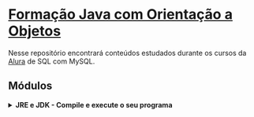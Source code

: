 # [Formação Java com Orientação a Objetos](https://www.alura.com.br/formacao-oracle-mysql)

Nesse repositório encontrará conteúdos estudados durante os cursos da [Alura](https://www.alura.com.br/) de SQL com MySQL.

<h2 align="left">Módulos</h2>
<Sumary>
<details>
<summary>
<strong>JRE e JDK - Compile e execute o seu programa</strong></summary>
<ul><li><em>JVM? JDK? JRE? O que são essas siglas?</em></li>
<li><em>Tipos e variáveis</em></li> 
<li><em>Trabalhando com caracteres</em></li> 
<li><em>Praticando condicionais</em></li>
<li><em>Controlando fluxos com laços</em></li>
</details>
